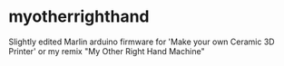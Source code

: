 # myotherrighthand
Slightly edited Marlin arduino firmware for 'Make your own Ceramic 3D Printer' or my remix "My Other Right Hand Machine"
